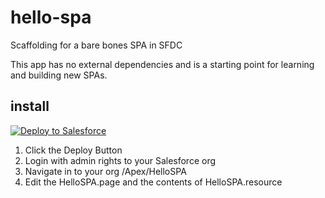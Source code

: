# hello-spa
Scaffolding for a bare bones SPA in SFDC

This app has no external dependencies and is a starting point for learning and building new SPAs.


## install

<a href="https://githubsfdeploy.herokuapp.com/app/githubdeploy/dshahin/hello-spa">
  <img alt="Deploy to Salesforce"
       src="https://raw.githubusercontent.com/afawcett/githubsfdeploy/master/src/main/webapp/resources/img/deploy.png">
</a>

1. Click the Deploy Button
2. Login with admin rights to your Salesforce org
3. Navigate in to your org /Apex/HelloSPA
4. Edit the HelloSPA.page and the contents of HelloSPA.resource
